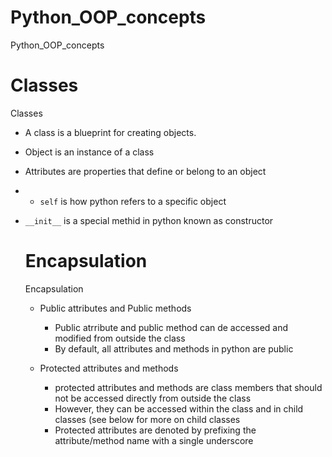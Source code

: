 # Python_OOP_concepts
Python_OOP_concepts

# Classes
Classes
* A class is a blueprint for creating objects. 
* Object is an instance of a class
* Attributes are properties that define or belong to an object
* * `self` is how python refers to a specific object
* `__init__` is a special methid in python known as constructor

  # Encapsulation
  Encapsulation
  * Public attributes and Public methods
    * Public atrribute and public method can de accessed and modified from outside the class
    * By default, all attributes and methods in python are public

  * Protected attributes and methods
    * protected attributes and methods are class members that should not be accessed directly from outside the class
    * However, they can be accessed within the class and in child classes (see below for more on child classes
    * Protected attributes are denoted by prefixing the attribute/method name with a single underscore
